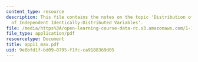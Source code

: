 ```yaml
---
content_type: resource
description: This file contains the notes on the topic 'Distribution of the Maximum
  of Independent Identically-Distributed Variables'.
file: /media/https%3A/open-learning-course-data-rc.s3.amazonaws.com/1-151-probability-and-statistics-in-engineering-spring-2005/9e8bfd1fbd098795f1fcca9188369d05_app11_max.pdf
file_type: application/pdf
resourcetype: Document
title: app11_max.pdf
uid: 9e8bfd1f-bd09-8795-f1fc-ca9188369d05
---
```

